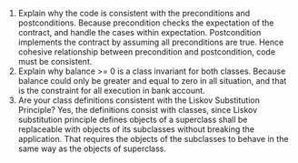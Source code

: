 1. Explain why the code is consistent with the preconditions and postconditions.
    Because precondition checks the expectation of the contract, and handle the cases within expectation. Postcondition implements the contract by assuming all preconditions are true. Hence cohesive relationship between precondition and postcondition, code must be consistent.
2. Explain why balance >= 0 is a class invariant for both classes.
    Because balance could only be greater and equal to zero in all situation, and that is the constraint for all execution in bank account.
3. Are your class definitions consistent with the Liskov Substitution Principle?
    Yes, the definitions consist with classes, since Liskov substitution principle defines objects of a superclass shall be replaceable with objects of its subclasses without breaking the application. That requires the objects of the subclasses to behave in the same way as the objects of superclass.